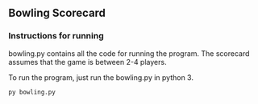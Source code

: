 ## Bowling Scorecard

### Instructions for running
bowling.py contains all the code for running the program. The scorecard assumes that the game is between 2-4 players.

To run the program, just run the bowling.py in python 3.

```
py bowling.py
```
